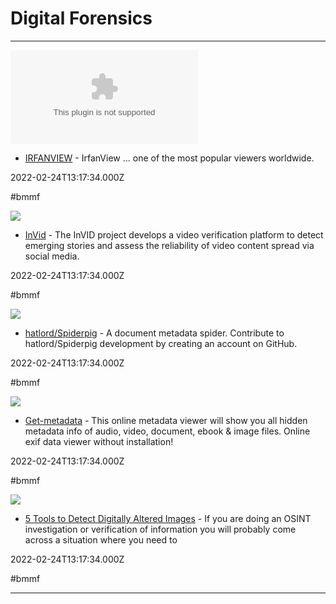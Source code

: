 # Digital Forensics

---

![](https://rdl.ink/render/https%3A%2F%2Fwww.irfanview.com)

- [IRFANVIEW](https://www.irfanview.com) - IrfanView ... one of the most popular viewers worldwide.

2022-02-24T13:17:34.000Z

#bmmf

![](https://rdl.ink/render/https%3A%2F%2Fwww.invid-project.eu)

- [InVid](https://www.invid-project.eu) - The InVID project develops a video verification platform to detect emerging stories and assess the reliability of video content spread via social media.

2022-02-24T13:17:34.000Z

#bmmf

![](https://opengraph.githubassets.com/e4cda1e4b55b083bd6631e49b2a6a2c980c101f66e9d522e9e248ae86ed814cc/hatlord/Spiderpig)

- [hatlord/Spiderpig](https://github.com/hatlord/Spiderpig) - A document metadata spider. Contribute to hatlord/Spiderpig development by creating an account on GitHub.

2022-02-24T13:17:34.000Z

#bmmf

![](https://www.metadata2go.com/assets/favicon/favicon-196x196.png)

- [Get-metadata](https://www.get-metadata.com) - This online metadata viewer will show you all hidden metadata info of audio, video, document, ebook & image files. Online exif data viewer without installation!

2022-02-24T13:17:34.000Z

#bmmf

![](https://miro.medium.com/v2/resize:fit:880/0*N-08clWEpDtm2mbq.jpg)

- [5 Tools to Detect Digitally Altered Images](https://medium.com/@raebaker/5-tools-to-detect-digitally-altered-images-719db4015b5d) - If you are doing an OSINT investigation or verification of information you will probably come across a situation where you need to

2022-02-24T13:17:34.000Z

#bmmf

---

